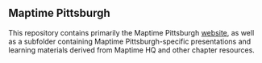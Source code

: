 ## Maptime Pittsburgh

This repository contains primarily the Maptime Pittsburgh [website](http://maptime.io/pittsburgh), as well as a subfolder containing Maptime Pittsburgh-specific presentations and learning materials derived from Maptime HQ and other chapter resources.
